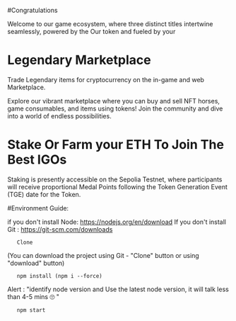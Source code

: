 #Congratulations

Welcome to our game ecosystem, where three distinct titles intertwine seamlessly, powered by the Our token and fueled by your 


# Legendary Marketplace 

Trade Legendary items for cryptocurrency on the in-game and web Marketplace.

Explore our vibrant marketplace where you can buy and sell NFT horses, game consumables, and items using tokens! Join the community and dive into a world of endless possibilities.


# Stake Or Farm your ETH To Join The Best IGOs

Staking is presently accessible on the Sepolia Testnet, where participants will receive proportional Medal Points following the Token Generation Event (TGE) date for the Token.



#Environment Guide: 

if you don't install Node:
https://nodejs.org/en/download
If you don't install Git : 
https://git-scm.com/downloads

```
   Clone
```
(You can download the project using Git - "Clone" button or using "download" button)
```
   npm install (npm i --force)
```
Alert : "identify node version and Use the latest node version, it will talk less than 4-5 mins 🙄 "
```
   npm start
```
